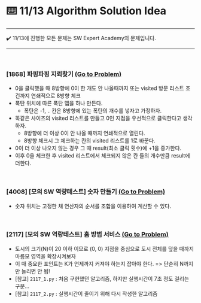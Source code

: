 # :keyboard: 11/13 Algorithm Solution Idea

---

:heavy_check_mark: 11/13에 진행한 모든 문제는 SW Expert Academy의 문제입니다.

---

<br>

### [1868] 파핑파핑 지뢰찾기 <a href="https://swexpertacademy.com/main/code/problem/problemDetail.do?contestProbId=AV5LwsHaD1MDFAXc&categoryId=AV5LwsHaD1MDFAXc&categoryType=CODE" target="_blank">(Go to Problem)</a>

- 0을 클릭했을 때 8방향에 0이 한 개도 안 나올때까지 또는 visited 방문 리스트 조건까지 연쇄적으로 8방향 체크
- 폭탄 위치에 따른 폭탄 맵을 하나 만든다.
  - 폭탄은 -1, `.` 칸은 8방향에 있는 폭탄의 개수를 넣자고 가정하자.
- 똑같은 사이즈의 visited 리스트를 만들고 0인 지점을 우선적으로 클릭한다고 생각하자.
  - 8방향에 더 이상 0이 안 나올 때까지 연쇄적으로 열린다.
  - 8방향 체크시 그 체크하는 칸의 visited 리스트를 1로 바꾼다.
- 0이 더 이상 나오지 않는 경우 그 때 result(최소 클릭 횟수)에 +1을 증가한다.
- 이후 0을 체크한 후 visited 리스트에서 체크되지 않은 칸 들의 개수만큼 result에 더한다.

<br>

### [4008] [모의 SW 역량테스트] 숫자 만들기 <a href="https://swexpertacademy.com/main/code/problem/problemDetail.do?contestProbId=AWIeRZV6kBUDFAVH&categoryId=AWIeRZV6kBUDFAVH&categoryType=CODE" target="_blank">(Go to Problem)</a>

- 숫자 위치는 고정한 채 연산자의 순서를 조합을 이용하여 계산할 수 있다.

<br>

### [2117] [모의 SW 역량테스트] 홈 방범 서비스 <a href="https://swexpertacademy.com/main/code/problem/problemDetail.do?contestProbId=AV5V61LqAf8DFAWu&categoryId=AV5V61LqAf8DFAWu&categoryType=CODE" target="_blank">(Go to Problem)</a>

- 도시의 크기(N)이 20 이하 이므로 (0, 0) 지점을 중심으로 도시 전체를 덮을 때까지 마름모 영역을 확장시켜보자
- 이 때 중요한 포인트는 K가 언제까지 커져야 하는지 잡아야 한다. => 단순히 N까지만 늘리면 안 됨!
- [참고] `2117_1.py` : 처음 구현했던 알고리즘, 하지만 실행시간이 7초 정도 걸리는 구문...
- [참고] `2117_2.py` : 실행시간이 줄이기 위해 다시 작성한 알고리즘